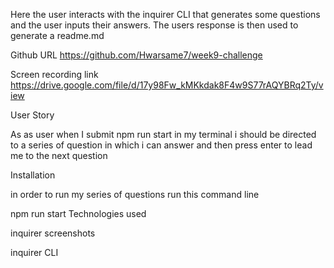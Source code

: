 Here the user interacts with the inquirer CLI that generates some questions and the user inputs their answers. The users response is then used to generate a readme.md

Github URL
https://github.com/Hwarsame7/week9-challenge

Screen recording link
https://drive.google.com/file/d/17y98Fw_kMKkdak8F4w9S77rAQYBRq2Ty/view

User Story

As as user when I submit npm run start in my terminal i should be directed to a series of question in which i can answer and then press enter to lead me to the next question

Installation

in order to run my series of questions run this command line

npm run start
Technologies used

inquirer
screenshots

inquirer CLI


